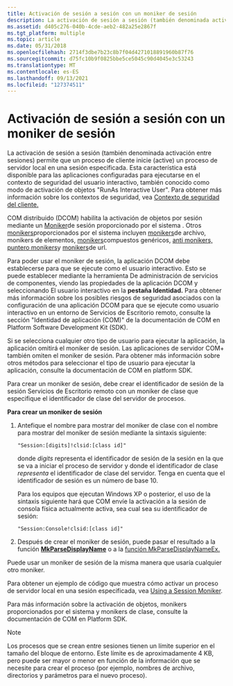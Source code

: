 ```yaml
---
title: Activación de sesión a sesión con un moniker de sesión
description: La activación de sesión a sesión (también denominada activación entre sesiones) permite que un proceso de cliente inicie (active) un proceso de servidor local en una sesión especificada.
ms.assetid: d405c276-040b-4cde-aeb2-482a25e2867f
ms.tgt_platform: multiple
ms.topic: article
ms.date: 05/31/2018
ms.openlocfilehash: 2714f3dbe7b23c8b7f04d4271018891960b87f76
ms.sourcegitcommit: d75fc10b9f0825bbe5ce5045c90d4045e3c53243
ms.translationtype: MT
ms.contentlocale: es-ES
ms.lasthandoff: 09/13/2021
ms.locfileid: "127374511"
---
```

# <a name="session-to-session-activation-with-a-session-moniker"></a>Activación de sesión a sesión con un moniker de sesión

La activación de sesión a sesión (también denominada activación entre sesiones) permite que un proceso de cliente inicie (active) un proceso de servidor local en una sesión especificada. Esta característica está disponible para las aplicaciones configuradas para ejecutarse en el contexto de seguridad del usuario interactivo, también conocido como modo de activación de objetos "RunAs Interactive User". Para obtener más información sobre los contextos de seguridad, vea [Contexto de seguridad del cliente.](/windows/desktop/SecAuthZ/the-client-security-context)

COM distribuido (DCOM) habilita la activación de objetos por sesión mediante un [Moniker](session-monikers.md)de sesión proporcionado por el sistema . Otros [monikers](../com/composite-monikers.md)proporcionados por el sistema incluyen [monikers](../com/file-monikers.md)de archivo, monikers de elementos, [monikers](../com/item-monikers.md)compuestos genéricos, [anti monikers,](../com/anti-monikers.md) [puntero monikers](../com/pointer-monikers.md)y [monikers](../com/url-monikers.md)de url.

Para poder usar el moniker de sesión, la aplicación DCOM debe establecerse para que se ejecute como el usuario interactivo. Esto se puede establecer mediante la herramienta De administración de servicios de  componentes, viendo las propiedades de la aplicación DCOM y seleccionando El usuario interactivo en la **pestaña Identidad.** Para obtener más información sobre los posibles riesgos de seguridad asociados con la configuración de una aplicación DCOM para que se ejecute como usuario interactivo en un entorno de Servicios de Escritorio remoto, consulte la sección "Identidad de aplicación (COM)" de la documentación de COM en Platform Software Development Kit (SDK).

Si se selecciona cualquier otro tipo de usuario para ejecutar la aplicación, la aplicación omitirá el moniker de sesión. Las aplicaciones de servidor COM+ también omiten el moniker de sesión. Para obtener más información sobre otros métodos para seleccionar el tipo de usuario para ejecutar la aplicación, consulte la documentación de COM en platform SDK.

Para crear un moniker de sesión, debe crear el identificador de sesión de la sesión Servicios de Escritorio remoto con un moniker de clase que especifique el identificador de clase del servidor de procesos.

**Para crear un moniker de sesión**

1.  Antefique el nombre para mostrar del moniker de clase con el nombre para mostrar del moniker de sesión mediante la sintaxis siguiente:

    ``` syntax
    "Session:[digits]!clsid:[class id]"
    ```

    donde *digits* representa el identificador de sesión de la sesión en la que se va a iniciar el proceso de servidor y donde el identificador de clase *representa* el identificador de clase del servidor. Tenga en cuenta que el identificador de sesión es un número de base 10.

    Para los equipos que ejecutan Windows XP o posterior, el uso de la sintaxis siguiente hará que COM envíe la activación a la sesión de consola física actualmente activa, sea cual sea su identificador de sesión:

    ``` syntax
    "Session:Console!clsid:[class id]"
    ```

2.  Después de crear el moniker de sesión, puede pasar el resultado a la función [**MkParseDisplayName**](/windows/desktop/api/objbase/nf-objbase-mkparsedisplayname) o a la [función MkParseDisplayNameEx.](/previous-versions/windows/internet-explorer/ie-developer/platform-apis/ms775113(v=vs.85))

Puede usar un moniker de sesión de la misma manera que usaría cualquier otro moniker.

Para obtener un ejemplo de código que muestra cómo activar un proceso de servidor local en una sesión especificada, vea [Using a Session Moniker](using-a-session-moniker.md).

Para más información sobre la activación de objetos, monikers proporcionados por el sistema y monikers de clase, consulte la documentación de COM en Platform SDK.

> [!Note]  
> Los procesos que se crean entre sesiones tienen un límite superior en el tamaño del bloque de entorno. Este límite es de aproximadamente 4 KB, pero puede ser mayor o menor en función de la información que se necesite para crear el proceso (por ejemplo, nombres de archivo, directorios y parámetros para el nuevo proceso).

 

 

 